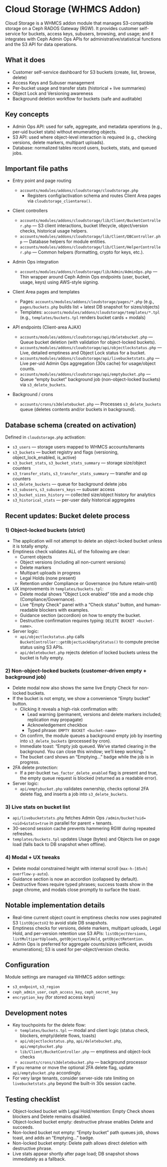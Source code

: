# Cloud Storage (WHMCS Addon)

Cloud Storage is a WHMCS addon module that manages S3-compatible storage on a Ceph RADOS Gateway (RGW). It provides customer self-service for buckets, access keys, subusers, browsing, and usage; and it integrates with Ceph Admin Ops APIs for administrative/statistical functions and the S3 API for data operations.

## What it does
- Customer self-service dashboard for S3 buckets (create, list, browse, delete)
- Access Keys and Subuser management
- Per-bucket usage and transfer stats (historical + live summaries)
- Object Lock and Versioning awareness
- Background deletion workflow for buckets (safe and auditable)

## Key concepts
- Admin Ops API: used for safe, aggregate, and metadata operations (e.g., per-uid bucket stats) without enumerating objects.
- S3 API: used where object-level interaction is required (e.g., checking versions, delete markers, multipart uploads).
- Database: normalized tables record users, buckets, stats, and queued jobs.

## Important file paths

- Entry point and page routing
  - `accounts/modules/addons/cloudstorage/cloudstorage.php`
    - Registers config/activation schema and routes Client Area pages via `cloudstorage_clientarea()`.

- Client controllers
  - `accounts/modules/addons/cloudstorage/lib/Client/BucketController.php` — S3 client interactions, bucket lifecycle, object/version checks, historical usage helpers.
  - `accounts/modules/addons/cloudstorage/lib/Client/DBController.php` — Database helpers for module entities.
  - `accounts/modules/addons/cloudstorage/lib/Client/HelperController.php` — Common helpers (formatting, crypto for keys, etc.).

- Admin Ops integration
  - `accounts/modules/addons/cloudstorage/lib/Admin/AdminOps.php` — Thin wrapper around Ceph Admin Ops endpoints (user, bucket, usage, keys) using AWS-style signing.

- Client Area pages and templates
  - Pages: `accounts/modules/addons/cloudstorage/pages/*.php` (e.g., `pages/buckets.php` builds list + latest DB snapshot for sizes/objects)
  - Templates: `accounts/modules/addons/cloudstorage/templates/*.tpl` (e.g., `templates/buckets.tpl` renders bucket cards + modals)

- API endpoints (Client-area AJAX)
  - `accounts/modules/addons/cloudstorage/api/deletebucket.php` — Queue bucket deletion (with validation for object-locked buckets).
  - `accounts/modules/addons/cloudstorage/api/objectlockstatus.php` — Live, detailed emptiness and Object Lock status for a bucket.
  - `accounts/modules/addons/cloudstorage/api/livebucketstats.php` — Live per-uid Admin Ops aggregation (30s cache) for usage/object counts.
  - `accounts/modules/addons/cloudstorage/api/emptybucket.php` — Queue “empty bucket” background job (non-object-locked buckets) via `s3_delete_buckets`.

- Background / crons
  - `accounts/crons/s3deletebucket.php` — Processes `s3_delete_buckets` queue (deletes contents and/or buckets in background).

## Database schema (created on activation)
Defined in `cloudstorage.php` activation:
- `s3_users` — storage users mapped to WHMCS accounts/tenants
- `s3_buckets` — bucket registry and flags (versioning, object_lock_enabled, is_active)
- `s3_bucket_stats`, `s3_bucket_stats_summary` — storage size/object counters
- `s3_transfer_stats`, `s3_transfer_stats_summary` — transfer and op counters
- `s3_delete_buckets` — queue for background delete jobs
- `s3_subusers`, `s3_subusers_keys` — subuser access
- `s3_bucket_sizes_history` — collected size/object history for analytics
- `s3_historical_stats` — per-user daily historical aggregates

## Recent updates: Bucket delete process

### 1) Object-locked buckets (strict)
- The application will not attempt to delete an object-locked bucket unless it is totally empty.
- Emptiness check validates ALL of the following are clear:
  - Current objects
  - Object versions (including all non-current versions)
  - Delete markers
  - Multipart uploads in progress
  - Legal Holds (none present)
  - Retention under Compliance or Governance (no future retain-until)
- UX improvements in `templates/buckets.tpl`:
  - Delete modal shows “Object Lock enabled” title and a mode chip (Compliance/Governance).
  - Live “Empty Check” panel with a “Check status” button, and human-readable blockers with examples.
  - Guidance section (accordion) on how to empty the bucket.
  - Destructive confirmation requires typing: `DELETE BUCKET <bucket-name>`.
- Server logic:
  - `api/objectlockstatus.php` calls `BucketController::getObjectLockEmptyStatus()` to compute precise status using S3 APIs.
  - `api/deletebucket.php` rejects deletion of locked buckets unless the bucket is fully empty.

### 2) Non-object-locked buckets (customer-driven empty + background job)
- Delete modal now also shows the same live Empty Check for non-locked buckets.
- If the bucket is not empty, we show a convenience “Empty bucket” button.
  - Clicking it reveals a high-risk confirmation with:
    - Lead warning (permanent, versions and delete markers included; replication may propagate)
    - Acknowledgement checkbox
    - Typed phrase: `EMPTY BUCKET <bucket-name>`
  - On confirm, the module queues a background empty job by inserting into `s3_delete_buckets` (processed by cron).
  - Immediate toast: “Empty job queued. We’ve started clearing <bucket-name> in the background. You can close this window; we’ll keep working.”
  - The bucket card shows an “Emptying…” badge while the job is in progress.
- 2FA delete protection:
  - If a per-bucket `two_factor_delete_enabled` flag is present and true, the empty queue request is blocked (returned as a readable error).
- Server logic:
  - `api/emptybucket.php` validates ownership, checks optional 2FA delete flag, and inserts a job into `s3_delete_buckets`.

### 3) Live stats on bucket list
- `api/livebucketstats.php` fetches Admin Ops `/admin/bucket?uid=<uid>&stats=true` in parallel for parent + tenants.
- 30-second session cache prevents hammering RGW during repeated refreshes.
- `templates/buckets.tpl` updates Usage (bytes) and Objects live on page load (falls back to DB snapshot when offline).

### 4) Modal + UX tweaks
- Delete modal constrained height with internal scroll (`max-h-[85vh] overflow-y-auto`).
- Guidance section is now an accordion (collapsed by default).
- Destructive flows require typed phrases; success toasts show in the page chrome, and modals close promptly to surface the toast.

## Notable implementation details
- Real-time current object count in emptiness checks now uses paginated S3 `listObjectsV2` to avoid stale DB snapshots.
- Emptiness checks for versions, delete markers, multipart uploads, Legal Hold, and per-version retention use S3 APIs: `listObjectVersions`, `listMultipartUploads`, `getObjectLegalHold`, `getObjectRetention`.
- Admin Ops is preferred for aggregate counts/sizes (efficient, avoids enumerations); S3 is used for per-object/version checks.

## Configuration
Module settings are managed via WHMCS addon settings:
- `s3_endpoint`, `s3_region`
- `ceph_admin_user`, `ceph_access_key`, `ceph_secret_key`
- `encryption_key` (for stored access keys)

## Development notes
- Key touchpoints for the delete flow:
  - `templates/buckets.tpl` — modal and client logic (status check, blockers, empty/delete flows, toasts)
  - `api/objectlockstatus.php`, `api/deletebucket.php`, `api/emptybucket.php`
  - `lib/Client/BucketController.php` — emptiness and object-lock checks
  - `accounts/crons/s3deletebucket.php` — background processor
- If you rename or move the optional 2FA delete flag, update `api/emptybucket.php` accordingly.
- For very large tenants, consider server-side rate limiting on `livebucketstats.php` beyond the built-in 30s session cache.

## Testing checklist
- Object-locked bucket with Legal Hold/retention: Empty Check shows blockers and Delete remains disabled.
- Object-locked bucket empty: destructive phrase enables Delete and succeeds.
- Non-locked bucket not empty: “Empty bucket” path queues job, shows toast, and adds an “Emptying…” badge.
- Non-locked bucket empty: Delete path allows direct deletion with destructive phrase.
- Live stats appear shortly after page load; DB snapshot shows immediately as a fallback.
